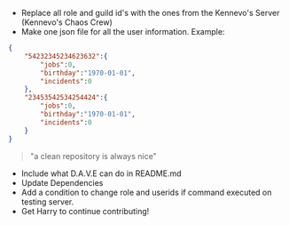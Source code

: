 - Replace all role and guild id's with the ones from the Kennevo's Server (Kennevo's Chaos Crew)
- Make one json file for all the user information. Example:
```json
{
    "54232345234623632":{
        "jobs":0,
        "birthday":"1970-01-01",
        "incidents":0
    },
    "23453542534254424":{
        "jobs":0,
        "birthday":"1970-01-01",
        "incidents":0
    }
}
```

> "a clean repository is always nice" 

- Include what D.A.V.E can do in README.md
- Update Dependencies
- Add a condition to change role and userids if command executed on testing server.
- Get Harry to continue contributing!
